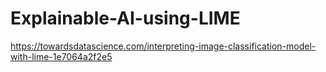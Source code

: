 # Explainable-AI-using-LIME

https://towardsdatascience.com/interpreting-image-classification-model-with-lime-1e7064a2f2e5
